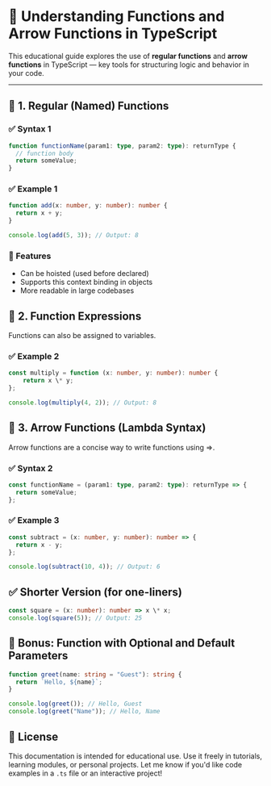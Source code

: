 # 📘 Understanding Functions and Arrow Functions in TypeScript

This educational guide explores the use of **regular functions** and **arrow functions** in TypeScript — key tools for structuring logic and behavior in your code.

---

## 🔹 1. Regular (Named) Functions

### ✅ Syntax 1

```ts
function functionName(param1: type, param2: type): returnType {
  // function body
  return someValue;
}
```

### ✅ Example 1

```ts
function add(x: number, y: number): number {
  return x + y;
}

console.log(add(5, 3)); // Output: 8
```

### 🔸 Features

- Can be hoisted (used before declared)
- Supports this context binding in objects
- More readable in large codebases

## 🔹 2. Function Expressions

Functions can also be assigned to variables.

### ✅ Example 2

```ts
const multiply = function (x: number, y: number): number {
    return x \* y;
};

console.log(multiply(4, 2)); // Output: 8
```

## 🔹 3. Arrow Functions (Lambda Syntax)

Arrow functions are a concise way to write functions using =>.

### ✅ Syntax 2

```ts
const functionName = (param1: type, param2: type): returnType => {
  return someValue;
};
```

### ✅ Example 3

```ts
const subtract = (x: number, y: number): number => {
  return x - y;
};

console.log(subtract(10, 4)); // Output: 6
```

## ✅ Shorter Version (for one-liners)

```ts
const square = (x: number): number => x \* x;
console.log(square(5)); // Output: 25
```

## 🧪 Bonus: Function with Optional and Default Parameters

```ts
function greet(name: string = "Guest"): string {
  return `Hello, ${name}`;
}

console.log(greet()); // Hello, Guest
console.log(greet("Name")); // Hello, Name
```

## 🧾 License

This documentation is intended for educational use. Use it freely in tutorials, learning modules, or personal projects.
Let me know if you'd like code examples in a `.ts` file or an interactive project!
